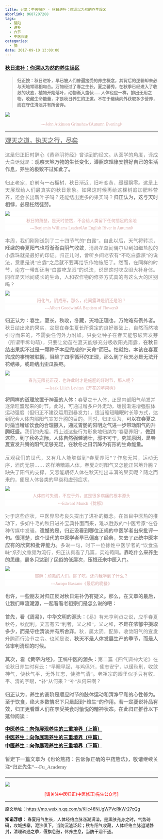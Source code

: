 ```yaml
---
title: 分享：中医归正 - 秋日进补：你深以为然的养生误区
abbrlink: 9687207208
tags:
  - 阴阳
  - 进补
  - 六节
  - 中医归正
categories:
  - 摘
date: 2017-09-10 13:00:00
---
```

###  [秋日进补：你深以为然的养生误区 ](https://mp.weixin.qq.com/s/Kllc46NUgWPVcRkWr27cQg "跳转至原文")

<div class="rich_media_content ">
                    <blockquote style="white-space: normal;"><p style="margin-top: 20px; margin-bottom: 5px;"><span style="color: rgb(136, 136, 136); font-family: 仿宋; font-size: 14px; font-weight: bold; white-space: pre-wrap;">归正按：秋日进补，早已被人们普遍接受的养生概念，其背后的逻辑却未必与天地常理相吻合。万物经过了春之生长，夏之蕃秀，在秋季已经进入了收敛的状态，植物开始落叶，动物渐入蛰伏...... 人体也应一样，排出无用之物，收藏生命能量，才是秋日养生的正道。不在于继续向外获取多少营养，而在守住清淡并有所舍弃。</span></p></blockquote><p style="margin-bottom: 10px; background-color: rgb(255, 255, 255);"><span style="color: rgb(136, 136, 136); font-family: 仿宋; font-size: 14px; font-weight: bold; white-space: pre-wrap;"></span></p><p style="margin-top: 10px;"><img style="clear: both; display: block; margin:auto;" src="https://ws1.sinaimg.cn/large/8bf740e1gy1fje9nefe79j20hs0ajqj8.jpg" class="" data-ratio="0.592" data-w="750"  /></p><p style="text-align: center; margin-bottom: 10px; line-height: normal;"><span style="color: rgb(215, 171, 169); font-family: 仿宋; font-size: 14px; text-align: center;  background-color: rgb(255, 255, 255);">---John Atkinson Grimshaw《Autumn Evening》</span></p><hr  /><p style="margin-bottom: 10px; background-color: rgb(255, 255, 255);"><span style="color: rgb(136, 136, 136); font-family: 仿宋; font-size: 14px; font-weight: bold; white-space: pre-wrap;"></span></p><p style="white-space: normal; background-color: rgb(255, 255, 255); text-align: left; margin-bottom: 20px; margin-top: 15px;"><span style="text-decoration: underline;"><strong><span style="text-decoration: underline; color: rgb(136, 136, 136); font-family: 仿宋; font-size: 20px;">观天之道，执天之行，尽矣</span></strong></span></p><p style="white-space: normal; background-color: rgb(255, 255, 255); text-align: justify; margin-top: 20px; margin-bottom: 20px;"><span style="color: rgb(136, 136, 136); font-family: 仿宋; font-size: 16px; background-color: rgb(255, 255, 255);">这是归正旧时醉心《黄帝阴符经》曾读到的经文。从医学的角度，译成大白话就是：<strong>观察天地万物的生长变化，遵照这规律安排好自己的生活作息，养生的极致不过如此了。</strong></span></p><p style="white-space: normal; background-color: rgb(255, 255, 255); text-align: justify; margin-top: 20px; margin-bottom: 10px;"><span style="color: rgb(136, 136, 136); font-family: 仿宋; font-size: 16px; background-color: rgb(255, 255, 255);">归正老家，庭前有一石榴树，秋日渐近，旧叶变黄，缓缓飘零。这是上天展现给人们最真实的秋日景象。如果这时候再给这棵树追加肥料营养，还会长出新叶子吗？还能结出更多的果实吗？<strong>归正认为，这与天时相悖，必是枉然徒劳。</strong></span></p><p style="white-space: normal; background-color: rgb(255, 255, 255); text-align: justify; margin-top: 10px; margin-bottom: 5px;"><img style="clear: both; display: block; margin:auto;" src="https://ws1.sinaimg.cn/large/8bf740e1gy1fje9nswc3cj20hs0asqg5.jpg" class="" data-ratio="0.6066666666666667" data-w="750"  /></p><p style="text-align: center; white-space: normal; background-color: rgb(255, 255, 255); margin-top: 5px; line-height: normal; margin-bottom: 5px;"><span style="color: rgb(215, 171, 169); font-family: 仿宋; font-size: 14px;">秋日的萧瑟，是天时使然，不会给人类留下任何插足的余地</span></p><p style="white-space: normal; background-color: rgb(255, 255, 255); text-align: center; margin-bottom: 20px; margin-top: 5px; line-height: normal;"><span style="color: rgb(215, 171, 169); font-family: 仿宋; font-size: 14px; text-align: center;  background-color: rgb(255, 255, 255);">---Benjamin Williams Leader《An English River in Autumn》</span><br  /></p><p style="white-space: normal; background-color: rgb(255, 255, 255); text-align: justify; margin-top: 20px; margin-bottom: 10px;"><span style="color: rgb(136, 136, 136); font-family: 仿宋; font-size: 16px; background-color: rgb(255, 255, 255);">本周，我们刚刚送别了二十四节气的“白露”。自此以后，天气将转凉，<strong>旺盛的春夏阳气也将渐渐由阴气收敛</strong>，清晨花草间偶尔见到如细盐般的小露珠就是最好的印证。归正儿时，曾听乡间老农有“不吃白露屎”的说法，意思是说“白露”之后就不要再给农作物施肥了。然而，在同样的时节，南方一带却还有“白露吃龙眼”的说法，说是这时吃龙眼大补身体。同样是天地间成长的生命，人和农作物的修养方式真的有这么大的区别吗？</span></p><p style="white-space: normal; background-color: rgb(255, 255, 255); text-align: justify; margin-top: 10px; margin-bottom: 5px;"><img style="clear: both; display: block; margin:auto;" src="https://ws1.sinaimg.cn/large/8bf740e1gy1fje9o8rymuj20hs0ajdqo.jpg" class="" data-ratio="0.592" data-w="750"  /></p><p style="margin-top: 5px; margin-bottom: 5px; white-space: normal; text-align: center; background-color: rgb(255, 255, 255); line-height: normal;"><span style="color: rgb(215, 171, 169); font-family: 仿宋; font-size: 14px;">阳化气，阴成形，那么，花间露珠是阴还是阳？</span></p><p style="margin-top: 5px; margin-bottom: 20px; white-space: normal; background-color: rgb(255, 255, 255); text-align: center; line-height: normal;"><span style="color: rgb(215, 171, 169); font-family: 仿宋; font-size: 14px;">---Albert Goodwin《A Baptism of Flowers》</span></p><p style="white-space: normal; background-color: rgb(255, 255, 255); text-align: justify; margin-top: 20px; margin-bottom: 10px;"><strong><span style="color: rgb(136, 136, 136); font-family: 仿宋; font-size: 16px; background-color: rgb(255, 255, 255);">归正认为：春生，夏长，秋收，冬藏，天地正理也，万物难有例外者。</span></strong><span style="color: rgb(136, 136, 136); font-family: 仿宋; font-size: 16px; background-color: rgb(255, 255, 255);">秋日结出来的果实，定是在春生夏长所奠定的良好基础上，自然而然地引导而来的，不需要任何外力附加。只要让种子在春天能够破壳发芽（所谓甲坼句萌），只要让幼苗在夏天能够充分吸收阳光雨露，<strong>在</strong><strong>秋日结出果实不过是一颗种子本应完成的“天命”而已</strong><strong>。怕就怕，本该在春夏完成的事情被耽搁，阻绝了四季循环的正理，那么到了秋天必是无法开花结果，或是结出歪瓜裂枣。</strong></span></p><p style="white-space: normal; background-color: rgb(255, 255, 255); text-align: justify; margin-top: 10px; margin-bottom: 5px;"><img style="clear: both; display: block; margin:auto;" src="https://ws1.sinaimg.cn/large/8bf740e1gy1fje9p15brij20hs0blk82.jpg" class="" data-ratio="0.6511111111111111" data-w="900"  /></p><p style="white-space: normal; text-align: center; background-color: rgb(255, 255, 255); line-height: normal; margin-top: 5px; margin-bottom: 5px;"><span style="color: rgb(215, 171, 169); font-family: 仿宋; font-size: 14px;">春光无限花正茂，也许此时才是施肥的好时节，那人呢？</span></p><p style="margin-top: 5px; margin-bottom: 20px; white-space: normal; background-color: rgb(255, 255, 255); text-align: center; line-height: normal;"><span style="color: rgb(215, 171, 169); font-family: 仿宋; font-size: 14px;">---Isaak Lliich Levitan《开花的苹果树》</span></p><p style="margin-bottom: 20px; white-space: normal; background-color: rgb(255, 255, 255); text-align: left; line-height: 1.5em; margin-top: 20px;"><strong><span style="color: rgb(136, 136, 136); font-family: 仿宋; font-size: 16px; background-color: rgb(255, 255, 255);">将同样的道理放置于神圣的人体：</span></strong><span style="color: rgb(136, 136, 136); font-family: 仿宋; font-size: 16px; background-color: rgb(255, 255, 255);">春夏之于人体，正是内部阳气萌发并逐渐旺盛起来的时节。此时，可通过增多户外走动，缓慢渐进增强肢体运动强度（但归正不建议运用到暴发力），适当缩短睡眠时长等方式，达到配合人体内部阳气宣发升腾的目的。同时，归正认为，<strong>可以在春夏之时适当增加饮食的合理摄入，通过胃肠的阳明之气进一步带动阳气的升腾旺盛。</strong>我们的先祖，将上述这些行为形象地归纳为“春夏养阳”。<strong>做到这些，到了秋冬之际，人体自然强健满壮，邪不可干，究其原因，是春夏宣发升腾的阳气足够充足，在秋冬之日沉降为有形的生命能量。</strong></span></p><p style="white-space: normal; background-color: rgb(255, 255, 255); text-align: justify; margin-top: 20px; margin-bottom: 10px;"><span style="color: rgb(136, 136, 136); font-family: 仿宋; font-size: 16px; background-color: rgb(255, 255, 255);">反观我们的世代，又有几人能够做到“春夏养阳”？作息无常，运动无序，酒肉无禁……&nbsp;这样地糟蹋人体，春夏之时阳气又怎能正常地升腾？缺失了阳气的支撑，又怎能期待人体在秋天结出丰满的果实呢？随之而来的，便是人体各类的早衰和虚弱症状。</span></p><p style="white-space: normal; background-color: rgb(255, 255, 255); text-align: justify; margin-top: 10px; margin-bottom: 5px;"><img style="clear: both; display: block; margin:auto;" src="https://ws1.sinaimg.cn/large/8bf740e1gy1fje9pgub9kj20hs0b2qgi.jpg" class="" data-ratio="0.6225" data-w="800"  /></p><p style="margin-bottom: 5px; white-space: normal; text-align: center; background-color: rgb(255, 255, 255); line-height: normal; margin-top: 5px;"><span style="color: rgb(215, 171, 169); font-family: 仿宋; font-size: 14px;">人体四时失调，不应于外，这是很多病痛的根本源头</span></p><p style="margin-top: 5px; margin-bottom: 20px; white-space: normal; background-color: rgb(255, 255, 255); text-align: center; line-height: normal;"><span style="color: rgb(215, 171, 169); font-family: 仿宋; font-size: 14px;">---Edward Munch《忧郁》</span></p><p style="white-space: normal; background-color: rgb(255, 255, 255); text-align: justify; margin-top: 20px; margin-bottom: 10px;"><span style="color: rgb(136, 136, 136); font-family: 仿宋; font-size: 16px;">对于这些症状，中医界思考良久提出了进补的概念。在盲目中医热的推动下，多如牛毛的秋日进补宝典扑面而来，难以胜数的“中医专家”在各种传媒中发骚。<strong>遗憾的是，归正没看到哪位正规的中医学者出来批评一句。很清楚，这个世代的中医学者早已偏离了经典，失去了正统中医本应有的欣赏和批评能力。</strong>多说一句，时下一位徐姓中医学者的“饮食滋味”系列文章颇为流行，归正认真看了几篇，实难苟同。<strong>靠吃什么来养生的思维，最多只达到了民俗的低层次，压根还未中医入门。</strong></span></p><p style="white-space: normal; background-color: rgb(255, 255, 255); text-align: justify; margin-top: 10px; margin-bottom: 5px;"><img style="clear: both; display: block; margin:auto;" src="https://ws1.sinaimg.cn/large/8bf740e1gy1fje9puwiqdj20hs08ugxy.jpg" class="" data-ratio="0.49733333333333335" data-w="750"  /></p><p style="margin-top: 5px; margin-bottom: 5px; white-space: normal; text-align: center; background-color: rgb(255, 255, 255); line-height: normal;"><span style="color: rgb(215, 171, 169); font-family: 仿宋; font-size: 14px;">耶稣：顽愚的人们，除了吃，还向我学到了什么？</span></p><p style="margin-bottom: 20px; white-space: normal; background-color: rgb(255, 255, 255); text-align: center; line-height: normal; margin-top: 5px;"><span style="color: rgb(215, 171, 169); font-family: 仿宋; font-size: 14px;">---Jacopo Bassano《最后的晚餐》</span></p><p style="white-space: normal; background-color: rgb(255, 255, 255); text-align: justify; margin-top: 20px; margin-bottom: 20px;"><span style="color: rgb(136, 136, 136); font-family: 仿宋; font-size: 16px; background-color: rgb(255, 255, 255);"><strong>也许，一些朋友对归正反对秋日进补仍有疑义。那么，在文章的最后，让我们审流溯源，一起看看老祖宗们是怎么说的吧：</strong></span></p><p style="white-space: normal; background-color: rgb(255, 255, 255); text-align: justify; margin-top: 20px; margin-bottom: 20px;"><strong><span style="color: rgb(136, 136, 136); font-family: 仿宋; font-size: 16px; background-color: rgb(255, 255, 255);">首先，看《周易》，中华文明的源头：</span></strong><span style="color: rgb(136, 136, 136); font-family: 仿宋; font-size: 16px; background-color: rgb(255, 255, 255);">《易》有元亨利贞之说，应乎春夏秋冬，秋配利。文言有云“利者，义之和”，义之和，<strong>不是在浓郁中摄取多少，而是守住清淡并有所舍弃</strong>。秋，属太阴，配肺，收敛阳气的宣发升腾而行治节之令。也就是说，<strong>秋天不是人体发展生产的季节，而是人体审判清理的时候。</strong></span></p><p style="white-space: normal; background-color: rgb(255, 255, 255); text-align: justify; margin-top: 20px; margin-bottom: 20px;"><strong><span style="color: rgb(136, 136, 136); font-family: 仿宋; font-size: 16px; background-color: rgb(255, 255, 255);">其次，看《黄帝内经》，正统中医的源头：</span></strong><span style="color: rgb(136, 136, 136); font-family: 仿宋; font-size: 16px; background-color: rgb(255, 255, 255);">第二篇《四气调神大论》在论秋日养生时有云：“早睡早起，与鸡俱兴，使志安宁，以缓秋刑，收敛神气，使秋气平，无外其志，使肺气清”。老祖宗的眼里似乎只有收、平、清的字眼，“补”从何来？“补”从何来啊？</span></p><p style="white-space: normal; background-color: rgb(255, 255, 255); text-align: justify; margin-top: 20px; margin-bottom: 20px;"><strong><span style="color: rgb(136, 136, 136); font-family: 仿宋; font-size: 16px; background-color: rgb(255, 255, 255);">归正认为，养生的高阶是顺应时节的肢体运动和清净平和的心性修为。至于饮食，绝大多数情况下只是起到“维生”的作用。若一定要说补品有效，归正更看重人们在享受美食时愉悦的精神状态。在此归正推荐以下</span><span style="color: rgb(136, 136, 136); font-family: 仿宋; font-size: 16px;">延伸阅读：</span><span style="color: rgb(136, 136, 136); font-family: 仿宋; font-size: 16px;"></span></strong></p><p style="white-space: normal; background-color: rgb(255, 255, 255); text-align: justify; margin-bottom: 5px; margin-top: 5px;"><a href="https://mp.weixin.qq.com/s?__biz=MzI5NzQzMzY5NQ==&amp;mid=2247483738&amp;idx=1&amp;sn=6df0bdc658a3b47de077234414598f00&amp;chksm=ecb46e6adbc3e77cd332210d6f326203cf603c202baf801667d165b88af8f9d634a9b80d2e68&amp;scene=21#wechat_redirect" target="_blank" style="text-decoration: underline; font-size: 16px;"><span style="font-size: 16px;"><strong style="max-width: 100%; font-size: 14px; line-height: 22.4px; box-sizing: border-box !important; word-wrap: break-word !important;"><span style="font-size: 16px; max-width: 100%; font-family: 仿宋; box-sizing: border-box !important; word-wrap: break-word !important;">中医养生：向你展现养生的三重境<span style="font-size: 16px; max-width: 100%;"></span>界（上篇）</span></strong></span></a></p><p style="color: rgb(62, 62, 62); font-size: 16px; white-space: normal; margin-bottom: 5px; margin-top: 5px;"><span style="text-decoration: underline; font-size: 16px;"><strong style="max-width: 100%; font-size: 14px; line-height: 22.4px; box-sizing: border-box !important; word-wrap: break-word !important;"><span style="text-decoration: underline; font-size: 16px; max-width: 100%; font-family: 仿宋; color: rgb(136, 136, 136); box-sizing: border-box !important; word-wrap: break-word !important;"><a href="https://mp.weixin.qq.com/s?__biz=MzI5NzQzMzY5NQ==&amp;mid=2247483745&amp;idx=1&amp;sn=035a710be7acc8b12db19ca53af555fb&amp;chksm=ecb46e51dbc3e7470ffe47988023fc1b6c0a54d114a5aaede818f315b64afe00699447adfb60&amp;scene=21#wechat_redirect" target="_blank">中医养生：向你展现养生的三重境界（中篇）</a></span></strong></span></p><p style="color: rgb(62, 62, 62); font-size: 16px; white-space: normal; margin-bottom: 5px; margin-top: 5px;"><a href="https://mp.weixin.qq.com/s?__biz=MzI5NzQzMzY5NQ==&amp;mid=2247483760&amp;idx=1&amp;sn=d706147f639ad7334c4cee224d2a7a84&amp;chksm=ecb46e40dbc3e75634fca713f5f5e2e305d6d15081c85f338291a5f5e512f18b0170bae490c3&amp;scene=21#wechat_redirect" target="_blank" style="text-decoration: underline; font-size: 16px;"><span style="font-size: 16px;"><strong style="max-width: 100%; font-size: 14px; line-height: 22.4px; box-sizing: border-box !important; word-wrap: break-word !important;"><span style="font-size: 16px; max-width: 100%; font-family: 仿宋; box-sizing: border-box !important; word-wrap: break-word !important;">中医养生：向你展现养生的三重境界（下篇）</span></strong><strong style="max-width: 100%; font-size: 14px; line-height: 22.4px; box-sizing: border-box !important; word-wrap: break-word !important;"><span style="font-size: 16px; max-width: 100%; font-family: 仿宋; box-sizing: border-box !important; word-wrap: break-word !important;"></span></strong></span></a></p><p style="white-space: normal; background-color: rgb(255, 255, 255); text-align: justify; margin-top: 20px; margin-bottom: 20px;"><strong style="color: rgb(136, 136, 136); font-family: 仿宋; font-size: 16px;"><span style="line-height: 1.6;">暂定下一篇文章为《也论熬药：告诉你正确的中药熬法》，敬请继续关注“归正先生”---Fu_Academy</span></strong><strong><span style="color: rgb(136, 136, 136); font-family: 仿宋; font-size: 16px; background-color: rgb(255, 255, 255);"><br  /></span></strong></p><hr style="white-space: normal;"  />
					<img style="clear: both; display: block; margin:auto;" src="https://ws1.sinaimg.cn/mw690/8bf740e1gy1fgqt1hfuomj20hs0bzmyp.jpg" /><p style="text-align: center; color: red">[请关注中医归正(中医修正)先生公众号]</p><hr />
                </div>


原文地址：https://mp.weixin.qq.com/s/Kllc46NUgWPVcRkWr27cQg


**知诺浮想：**
春夏阳气生长，人体经络血脉涨潮满溢，是熏肤充身之时，气势磅礴，攻城拔寨，泥沙俱下，当防沉渣泛起；秋冬阳气收藏，人体经络血脉退潮静封，清理疏通之季，偃旗息鼓，休养生息，当防干涸不通。

